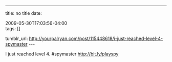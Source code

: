 ---
title: no title
date:

 2009-05-30T17:03:56-04:00  
tags:  []

tumblr_url:
http://yourpalryan.com/post/115448618/i-just-reached-level-4-spymaster
\-\--

I just reached level 4. \#spymaster <http://bit.ly/playspy>
